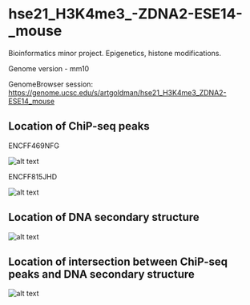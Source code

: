 # hse21_H3K4me3_-ZDNA2-ESE14-_mouse

Bioinformatics minor project. Epigenetics, histone modifications.

Genome version - mm10

GenomeBrowser session: https://genome.ucsc.edu/s/artgoldman/hse21_H3K4me3_ZDNA2-ESE14_mouse

## Location of ChiP-seq peaks

ENCFF469NFG

![alt text](https://github.com/ArturGoldman/hse21_H3K4me3_ZDNA2-ESE14_mouse/blob/main/images/chip_seeker.H3K4me3_ESE14.ENCFF469NFG.mm10.plotAnnoPie.png)

ENCFF815JHD

![alt text](https://github.com/ArturGoldman/hse21_H3K4me3_ZDNA2-ESE14_mouse/blob/main/images/chip_seeker.H3K4me3_ESE14.ENCFF815JHD.mm10.plotAnnoPie.png)

## Location of DNA secondary structure
![alt text](https://github.com/ArturGoldman/hse21_H3K4me3_ZDNA2-ESE14_mouse/blob/main/images/chip_seeker.mouseZ-DNA2-cut.plotAnnoPie.png)

## Location of intersection between ChiP-seq peaks and DNA secondary structure
![alt text](https://github.com/ArturGoldman/hse21_H3K4me3_ZDNA2-ESE14_mouse/blob/main/images/chip_seeker.H3K4me3_ESE14.intersect.ZDNA2.plotAnnoPie.png)
